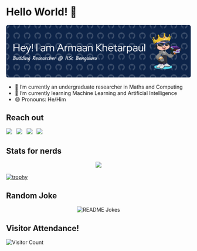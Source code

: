 # Hello World! 👋
![banner](./github-header-image.png "banner")
- 🔭 I’m currently an undergraduate researcher in Maths and Computing
- 🌱 I’m currently learning Machine Learning and Artificial Intelligence
- 😄 Pronouns: He/Him
## Reach out
[<img src="https://img.icons8.com/color/48/000000/linkedin.png" width="5%"/>](https://www.linkedin.com/in/armaan-khetarpaul-63aa12277/ "LinkedIn")    &nbsp; [<img src="https://img.icons8.com/fluent/48/000000/gmail.png" width="5%"/>](mailto:armaankpaul@gmail.com "GMail")  &nbsp; [<img src="https://img.icons8.com/?size=100&id=117562&format=png&color=000000" width="5%"/>](mailto:armaank@iisc.ac.in "Outlook")   &nbsp; [<img src="https://img.icons8.com/?size=100&id=z6faRXwXtVdE&format=png&color=000000" width="5%"/>](https://drive.google.com/drive/u/0/my-drive "CV")
 ## Stats for nerds
 <p align="center"><a href="https://github.com/Armxyz1/github-readme-stats"><img src = "https://github-readme-stats.vercel.app/api?username=Armxyz1&show_icons=true&theme=chartreuse-dark&rank_icon=github"></a>
 </p>

 [![trophy](https://github-profile-trophy.vercel.app/?username=Armxyz1&theme=juicyfresh&no-frame=true&row=1&&margin-w=20&no-bg=true)](https://github-profile-trophy.vercel.app/?username=Armxyz1&theme=juicyfresh&no-frame=true&row=1&&margin-w=20&no-bg=true)

## Random Joke
<p align="center">
<img height = 300 px width = 100% src="https://readme-jokes.vercel.app/api?theme=merko" alt="README Jokes">
</p>

## Visitor Attendance!
![Visitor Count](https://profile-counter.glitch.me/Armxyz1/count.svg)
